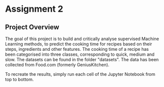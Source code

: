 # Assignment 2

## Project Overview
The goal of this project is to build and critically analyse supervised Machine Learning methods, to predict the cooking time for recipes based on their steps, ingredients and other features. The cooking time of a recipe has been categorised into three classes, corresponding to quick, medium and slow. The datasets can be found in the folder "datasets". The data has been collected from Food.com (formerly GeniusKitchen).

To recreate the results, simply run each cell of the Jupyter Notebook from top to bottom.
